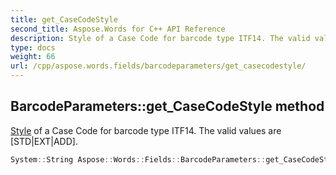 ```yaml
---
title: get_CaseCodeStyle
second_title: Aspose.Words for C++ API Reference
description: Style of a Case Code for barcode type ITF14. The valid values are [STD|EXT|ADD].
type: docs
weight: 66
url: /cpp/aspose.words.fields/barcodeparameters/get_casecodestyle/
---
```

## BarcodeParameters::get_CaseCodeStyle method


[Style](../../../aspose.words/style/) of a Case Code for barcode type ITF14. The valid values are [STD|EXT|ADD].

```cpp
System::String Aspose::Words::Fields::BarcodeParameters::get_CaseCodeStyle() const
```

